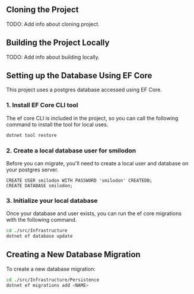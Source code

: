 ## Cloning the Project

TODO: Add info about cloning project.

## Building the Project Locally

TODO: Add info about building locally.

## Setting up the Database Using EF Core

This project uses a postgres database accessed using EF Core.

### 1. Install EF Core CLI tool

The ef core CLI is included in the project, so you can call the following command to install the tool for local uses.

```bash
dotnet tool restore
```

### 2. Create a local database user for smilodon

Before you can migrate, you'll need to create a local user and database on your postgres server.

```postgresql
CREATE USER smilodon WITH PASSWORD 'smilodon' CREATEDB;
CREATE DATABASE smilodon;
```

### 3. Initialize your local database

Once your database and user exists, you can run the ef core migrations with the following command.

```bash
cd ./src/Infrastructure
dotnet ef database update
```

## Creating a New Database Migration

To create a new database migration:

```bash
cd ./src/Infrastructure/Persistence
dotnet ef migrations add <NAME>
```
